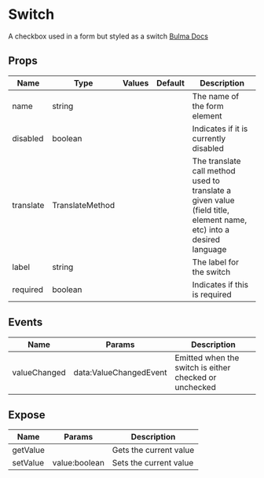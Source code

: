 # Switch

A checkbox used in a form but styled as a switch
[Bulma Docs](https://wikiki.github.io/form/switch/)
## Props

| Name    | Type | Values | Default | Description |
| -------- | ------- | -------- | ------- | ------- |
| name | string ||  | The name of the form element|
| disabled | boolean ||  | Indicates if it is currently disabled|
| translate | TranslateMethod ||  | The translate call method used to translate a given value (field title, element name, etc) into a desired language|
| label | string ||  | The label for the switch|
| required | boolean ||  | Indicates if this is required|
## Events

| Name    | Params | Description |
| ------- | ------- | ------- |
| valueChanged|data:ValueChangedEvent|Emitted when the switch is either checked or unchecked|
## Expose

| Name    | Params | Description |
| ------- | ------- | ------- |
| getValue||Gets the current value|
| setValue|value:boolean|Sets the current value|

